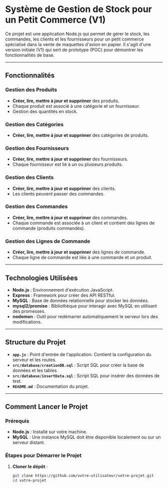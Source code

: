# Système de Gestion de Stock pour un Petit Commerce (V1)

Ce projet est une application Node.js qui permet de gérer le stock, les commandes, les clients et les fournisseurs pour un petit commerce spécialisé dans la vente de maquettes d'avion en papier. Il s'agit d'une version initiale (V1) qui sert de prototype (POC) pour démontrer les fonctionnalités de base.

---

## Fonctionnalités

### Gestion des Produits
- **Créer, lire, mettre à jour et supprimer** des produits.
- Chaque produit est associé à une catégorie et un fournisseur.
- Gestion des quantités en stock.

### Gestion des Catégories
- **Créer, lire, mettre à jour et supprimer** des catégories de produits.

### Gestion des Fournisseurs
- **Créer, lire, mettre à jour et supprimer** des fournisseurs.
- Chaque fournisseur est lié à un ou plusieurs produits.

### Gestion des Clients
- **Créer, lire, mettre à jour et supprimer** des clients.
- Les clients peuvent passer des commandes.

### Gestion des Commandes
- **Créer, lire, mettre à jour et supprimer** des commandes.
- Chaque commande est associée à un client et contient des lignes de commande (produits commandés).

### Gestion des Lignes de Commande
- **Créer, lire, mettre à jour et supprimer** des lignes de commande.
- Chaque ligne de commande est liée à une commande et un produit.

---

## Technologies Utilisées

- **Node.js** : Environnement d'exécution JavaScript.
- **Express** : Framework pour créer des API RESTful.
- **MySQL** : Base de données relationnelle pour stocker les données.
- **mysql2/promise** : Bibliothèque pour interagir avec MySQL en utilisant des promesses.
- **nodemon** : Outil pour redémarrer automatiquement le serveur lors des modifications.

---

## Structure du Projet

- **`app.js`** : Point d'entrée de l'application. Contient la configuration du serveur et les routes.
- **`src/database/creationDB.sql`** : Script SQL pour créer la base de données et les tables.
- **`src/database/insertData.sql`** : Script SQL pour insérer des données de test.
- **`README.md`** : Documentation du projet.

---

## Comment Lancer le Projet

### Prérequis

- **Node.js** : Installé sur votre machine.
- **MySQL** : Une instance MySQL doit être disponible localement ou sur un serveur distant.

### Étapes pour Démarrer le Projet

1. **Cloner le dépôt** :
   ```bash
   git clone https://github.com/votre-utilisateur/votre-projet.git
   cd votre-projet